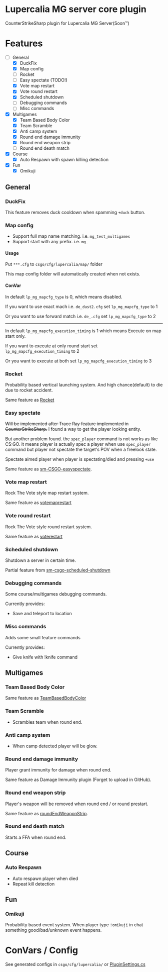 # Lupercalia MG server core plugin

CounterStrikeSharp plugin for Lupercalia MG Server(Soon™)

# Features


- [ ] General
  - [x] DuckFix
  - [x] Map config
  - [ ] Rocket
  - [ ] Easy spectate (TODO!) 
  - [x] Vote map restart
  - [x] Vote round restart
  - [x] Scheduled shutdown
  - [ ] Debugging commands
  - [ ] Misc commands
- [x] Multigames
  - [x] Team Based Body Color
  - [x] Team Scramble
  - [x] Anti camp system
  - [x] Round end damage immunity 
  - [x] Round end weapon strip
  - [ ] Round end death match
- [x] Course
  - [x] Auto Respawn with spawn killing detection
- [x] Fun
  - [x] Omikuji

## General

### DuckFix

This feature removes duck cooldown when spamming `+duck` button.

### Map config

- Support full map name matching. i.e. `mg_test_multigames`
- Support start with any prefix. i.e. `mg_`

#### Usage

Put `***.cfg` to `csgo/cfg/lupercalia/map/` folder

This map config folder will automatically created when not exists.

#### ConVar

In default `lp_mg_mapcfg_type` is 0, which means disabled.

If you want to use exact mach i.e. `de_dust2.cfg` set `lp_mg_mapcfg_type` to 1

Or you want to use forward match i.e. `de_.cfg` set `lp_mg_mapcfg_type` to 2

---

In default `lp_mg_mapcfg_execution_timing` is 1 which means Execute on map start only.

If you want to execute at only round start set `lp_mg_mapcfg_execution_timing` to 2

Or you want to execute at both set `lp_mg_mapcfg_execution_timing` to 3


### Rocket

Probability based vertical launching system. And high chance(default) to die due to rocket accident.

Same feature as [Rocket](https://github.com/faketuna/sm-csgo-rocket)

### Easy spectate

~~Will be implemented after Trace Ray feature implemented in CounterStrikeSharp.~~ I found a way to get the player looking entity.

But another problem found. the `spec_player` command is not works as like CS:GO. it means player is actually spec a player when use `spec_player` command but player not spectate the target's POV when a freelook state.

Spectate aimed player when player is spectating/died and pressing `+use`

Same feature as [sm-CSGO-easyspectate](https://github.com/faketuna/sm-CSGO-easyspectate). 

### Vote map restart

Rock The Vote style map restart system.

Same feature as [votemaprestart](https://github.com/faketuna/sm-CSGO-votemaprestart)

### Vote round restart

Rock The Vote style round restart system.

Same feature as [voterestart](https://github.com/faketuna/sm-CSGO-voterestart)

### Scheduled shutdown

Shutdown a server in certain time.

Partial feature from [sm-csgo-scheduled-shutdown](https://github.com/faketuna/sm-csgo-scheduled-shutdown)

### Debugging commands

Some course/multigames debugging commands.

Currently provides:

- Save and teleport to location

### Misc commands

Adds some small feature commands

Currently provides:

- Give knife with !knife command

## Multigames

### Team Based Body Color

Same feature as [TeamBasedBodyColor](https://github.com/faketuna/TeamBasedBodyColor)

### Team Scramble

- Scrambles team when round end.

### Anti camp system

- When camp detected player will be glow.

### Round end damage immunity

Player grant immunity for damage when round end.

Same feature as Damage Immunity plugin (Forget to upload in GitHub).

### Round end weapon strip

Player's weapon will be removed when round end / or round prestart.

Same feature as [roundEndWeaponStrip](https://github.com/faketuna/roundEndWeaponStrip).

### Round end death match

Starts a FFA when round end.

## Course

### Auto Respawn

- Auto respawn player when died
- Repeat kill detection

## Fun

### Omikuji

Probability based event system. When player type `!omikuji` in chat something good/bad/unknown event happens.

# ConVars / Config

See generated configs in `csgo/cfg/lupercalia/` or [PluginSettings.cs](LupercaliaMGCore/PluginSettings.cs)